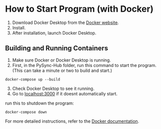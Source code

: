 # How to Start Program (with Docker)

1. Download Docker Desktop  from the [Docker website](https://www.docker.com/products/docker-desktop).
2. Install.
3. After installation, launch Docker Desktop.

## Building and Running Containers

1. Make sure Docker or Docker Desktop is running.
2. First, in the PySync-Hub folder, run this command to start the program. (This can take a minute or two to build and start.) 
```
docker-compose up --build
```
3. Check Docker Desktop to see it running.
4. Go to [localhost:3000](http://localhost:3000/) if it doesnt automatically start.

run this to shutdown the program:
```
docker-compose down
```

For more detailed instructions, refer to the [Docker documentation](https://docs.docker.com/get-started/).